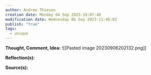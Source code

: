 ```yaml
---
author: Andrew Thiesen
creation date: Monday 04 Sep 2023-19:07:40
modification date: Wednesday 06 Sep 2023-11:46:02
publish: "true"
tags:
  - unique
---
```

**Thought, Comment, Idea:**
![[Pasted image 20230906202132.png]]

**Reflection(s):**


**Source(s):**